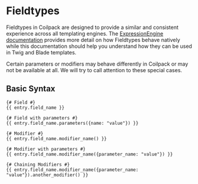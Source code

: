 # Fieldtypes

Fieldtypes in Coilpack are designed to provide a similar and consistent experience across all templating engines.  The [ExpressionEngine documentation](https://docs.expressionengine.com/latest/fieldtypes/overview.html) provides more detail on how Fieldtypes behave natively while this documentation should help you understand how they can be used in Twig and Blade templates.

Certain parameters or modifiers may behave differently in Coilpack or may not be available at all.  We will try to call attention to these special cases.

## Basic Syntax

```twig
{# Field #}
{{ entry.field_name }}

{# Field with parameters #}
{{ entry.field_name.parameters({name: "value"}) }}

{# Modifier #}
{{ entry.field_name.modifier_name() }}

{# Modifier with parameters #}
{{ entry.field_name.modifier_name({parameter_name: "value"}) }}

{# Chaining Modifiers #}
{{ entry.field_name.modifier_name({parameter_name: "value"}).another_modifier() }}
```